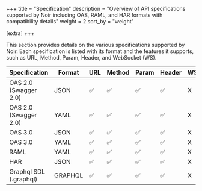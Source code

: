 +++
title = "Specification"
description = "Overview of API specifications supported by Noir including OAS, RAML, and HAR formats with compatibility details"
weight = 2
sort_by = "weight"

[extra]
+++

This section provides details on the various specifications supported by Noir. Each specification is listed with its format and the features it supports, such as URL, Method, Param, Header, and WebSocket (WS).

| Specification          | Format  | URL | Method | Param | Header | WS |
|------------------------|---------|-----|--------|-------|--------|----|
| OAS 2.0 (Swagger 2.0)  | JSON    | ✅  | ✅     | ✅    | ✅    | X  |
| OAS 2.0 (Swagger 2.0)  | YAML    | ✅  | ✅     | ✅    | ✅    | X  |
| OAS 3.0                | JSON    | ✅  | ✅     | ✅    | ✅    | X  |
| OAS 3.0                | YAML    | ✅  | ✅     | ✅    | ✅    | X  |
| RAML                   | YAML    | ✅  | ✅     | ✅    | ✅    | X  |
| HAR                    | JSON    | ✅  | ✅     | ✅    | ✅    | X  |
| Graphql SDL (.graphql) | GRAPHQL | ✅  | ✅     | ✅    | ✅    | X  |
